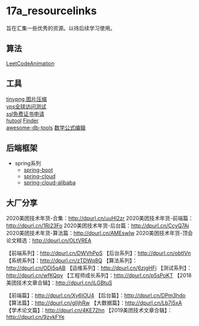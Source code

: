 # 17a_resourcelinks
旨在汇集一些优秀的资源。以待后续学习使用。

## 算法
[LeetCodeAnimation](https://github.com/MisterBooo/LeetCodeAnimation)

## 工具
[tinypng 图片压缩](https://tinypng.com/)  
[vps全球访问测试](https://ping.pe/)  
[ssl免费证书申请](https://github.com/acmesh-official/acme.sh)  
[hutool](https://hutool.cn/docs/#/)
[Finder](http://www.finderweb.net/)  
[awesome-db-tools](https://github.com/mgramin/awesome-db-tools)
[数学公式编辑](https://www.mathcha.io/editor#)

## 后端框架
- spring系列
  - [spring-boot](https://github.com/spring-projects/spring-boot)
  - [spring-cloud](https://spring.io/projects/spring-cloud)
  - [spring-cloud-alibaba](https://github.com/alibaba/spring-cloud-alibaba/blob/master/README-zh.md)
## 大厂分享

2020美团技术年货-合集：http://dpurl.cn/uuHl2zr
2020美团技术年货-前端篇：http://dpurl.cn/1Ri23Fo
2020美团技术年货-后台篇：http://dpurl.cn/CcyQ7Ai
2020美团技术年货-算法篇：http://dpurl.cn/AMEswIw
2020美团技术年货-顶会论文精选：http://dpurl.cn/OLtVREA

【前端系列】：http://dpurl.cn/DWVhPpS
【后台系列】：http://dpurl.cn/obtIVn
【系统系列】：http://dpurl.cn/zTDWq8Q
【算法系列】：http://dpurl.cn/ODj5qAB
【运维系列】：http://dpurl.cn/6zjgHFj
【测试系列】：http://dpurl.cn/wfKQqy
【工程师成长系列】：http://dpurl.cn/p5sPoKT
【2018美团技术文章合辑】：http://dpurl.cn/iLGBtuS

【前端篇】：http://dpurl.cn/Xy6IOU4
【后台篇】：http://dpurl.cn/DPm3hdo
【算法篇】：http://dpurl.cn/gIIjhRw
【大数据篇】：http://dpurl.cn/Lb7j5xA
【学术论文篇】：http://dpurl.cn/4KE72hn
【2019美团技术文章合辑】：http://dpurl.cn/9zvkFYe
